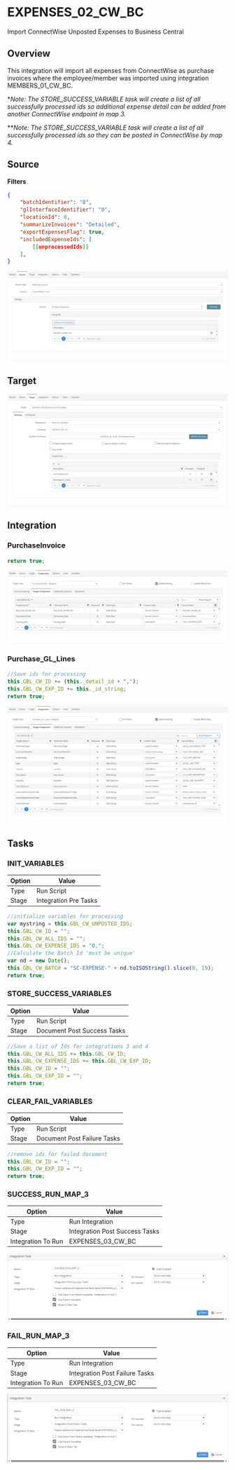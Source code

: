 # EXPENSES_02_CW_BC
Import ConnectWise Unposted Expenses to Business Central

## Overview
This integration will import all expenses from ConnectWise as purchase invoices where the employee/member was imported using integration MEMBERS_01_CW_BC.

**Note: The STORE_SUCCESS_VARIABLE task will create a list of all successfully processed ids so additional expense detail can be added from another ConnectWise endpoint in map 3.*

***Note: The STORE_SUCCESS_VARIABLE task will create a list of all successfully processed ids so they can be posted in ConnectWise by map 4.*

## Source
**Filters**
```json
{
    "batchIdentifier": "0",
    "glInterfaceIdentifier": "0",
    "locationId": 0,
    "summarizeInvoices": "Detailed",
    "exportExpensesFlag": true,
    "includedExpenseIds": [
        [[unprocessedIds]]
    ],
}
```

![Source](./Images/Source.png)

## Target
![Target](./Images/Target.png)

## Integration

### PurchaseInvoice
```javascript
return true;
```
![PurchaseInvoice](./Images/PurchaseInvoice.png)

### Purchase_GL_Lines
```javascript
//Save ids for processing
this.GBL_CW_ID += (this._detail_id + ",");
this.GBL_CW_EXP_ID += this._id_string;
return true;
```
![Purchase_GL_Lines](./Images/Purchase_GL_Lines.png)

## Tasks

### INIT_VARIABLES
| Option    | Value |
| -------- | ------- |
| Type  | Run Script   |
| Stage | Integration Pre Tasks  |
```javascript
//initialize variables for processing
var mystring = this.GBL_CW_UNPOSTED_IDS;
this.GBL_CW_ID = "";
this.GBL_CW_ALL_IDS = "";
this.GBL_CW_EXPENSE_IDS = "0,";
//Calculate the Batch Id 'must be unique'
var nd = new Date();
this.GBL_CW_BATCH = "SC-EXPENSE-" + nd.toISOString().slice(0, 19);
return true;
```
### STORE_SUCCESS_VARIABLES
| Option    | Value |
| -------- | ------- |
| Type  | Run Script   |
| Stage | Document Post Success Tasks  |
```javascript
//Save a list of Ids for integrations 3 and 4
this.GBL_CW_ALL_IDS += this.GBL_CW_ID;
this.GBL_CW_EXPENSE_IDS += this.GBL_CW_EXP_ID;
this.GBL_CW_ID = "";
this.GBL_CW_EXP_ID = "";
return true;
```

### CLEAR_FAIL_VARIABLES
| Option    | Value |
| -------- | ------- |
| Type  | Run Script   |
| Stage | Document Post Failure Tasks  |
```javascript
//remove ids for failed document
this.GBL_CW_ID = "";
this.GBL_CW_EXP_ID = "";
return true;
```

### SUCCESS_RUN_MAP_3
| Option    | Value |
| -------- | ------- |
| Type  | Run Integration   |
| Stage | Integration Post Success Tasks  |
| Integration To Run | EXPENSES_03_CW_BC  |

![SUCCESS_RUN_MAP_3](./Images/SUCCESS_RUN_MAP_3.png)

### FAIL_RUN_MAP_3
| Option    | Value |
| -------- | ------- |
| Type  | Run Integration   |
| Stage | Integration Post Failure Tasks  |
| Integration To Run | EXPENSES_03_CW_BC  |

![FAIL_RUN_MAP_3](./Images/FAIL_RUN_MAP_3.png)